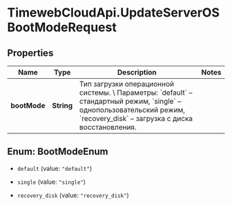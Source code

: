 # TimewebCloudApi.UpdateServerOSBootModeRequest

## Properties

Name | Type | Description | Notes
------------ | ------------- | ------------- | -------------
**bootMode** | **String** | Тип загрузки операционной системы. \\  Параметры: &#x60;default&#x60; – стандартный режим, &#x60;single&#x60; – однопользовательский режим, &#x60;recovery_disk&#x60; – загрузка с диска восстановления. | 



## Enum: BootModeEnum


* `default` (value: `"default"`)

* `single` (value: `"single"`)

* `recovery_disk` (value: `"recovery_disk"`)




